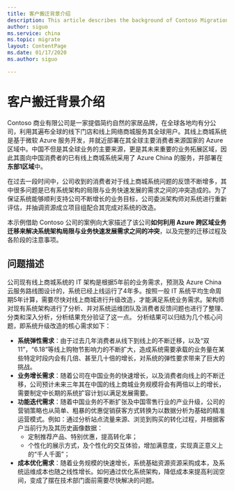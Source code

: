 ```yaml
---
title: 客户搬迁背景介绍
description: This article describes the background of Contoso Migration Program.
author: siguo
ms.service: china 
ms.topic: migrate
layout: ContentPage 
ms.date: 01/17/2020
ms.author: siguo

---
```


# 客户搬迁背景介绍

Contoso 商业有限公司是一家提倡简约自然的家居品牌，在全球各地均有分公司，利用其遍布全球的线下门店和线上网络商城服务其全球用户。其线上商城系统是基于微软 Azure 服务开发，并就近部署在其全球主要消费者来源国家的 Azure 区域中。中国不但是其全球业务的主要来源，更是其未来重要的业务拓展区域，因此其面向中国消费者的已有线上商城系统采用了 Azure China 的服务，并部署在**东部1区域**中。

在过去一段时间中，公司收到的消费者对于线上商城系统问题的反馈不断增多，其中很多问题是已有系统架构的局限与业务快速发展的需求之间的冲突造成的。为了保证系统能够顺利支持公司不断增长的业务目标，公司委派架构师对系统进行重新评估，并抽调资源成立项目组配合其完成对系统的改造。

本示例借助 Contoso 公司的案例向大家描述了该公司**如何利用 Azure 跨区域业务迁移来解决系统架构局限与业务快速发展需求之间的冲突**，以及完整的迁移过程及各阶段的注意事项。

## 问题描述

公司现有线上商城系统的 IT 架构是根据5年前的业务需求，预测及 Azure China 云服务路线图设计的，系统已经上线运行了4年多。按照一般 IT 系统平均生命周期5年计算，需要尽快对线上商城进行升级改造，才能满足系统业务需求。架构师对现有系统架构进行了分析、并对系统运维团队及消费者反馈问题也进行了整理、分类和深入分析，分析结果充分验证了这一点。
分析结果可以归结为几个核心问题，即系统升级改造的核心需求如下：

* **系统弹性需求**：由于过去几年消费者从线下到线上的不断迁移，以及“双11”，“6.18”等线上购物节影响力的不断扩大，造成系统需要承载的业务量在某些特定时段内会有几倍、甚至几十倍的增长，对系统的弹性要求带来了巨大的挑战。
* **业务增长需求**：随着公司在中国业务的快速增长，以及消费者向线上的不断迁移，公司预计未来三年其在中国的线上商城业务规模将会有两倍以上的增长，需要制定中长期的系统扩容计划以满足发展需要。
* **功能迭代需求**：随着中国业务的不断扩张及中国零售行业的产业升级，公司的营销策略也从简单、粗暴的优惠促销获客方式转换为以数据分析为基础的精准运营模式。例如：通过分析站点流量来源、浏览到购买的转化过程，并根据客户当前行为及其历史画像数据：
    * 定制推荐产品、特别优惠，提高转化率；
    * 个性化的展示方式，及个性化的交互体验，增加满意度，实现真正意义上的“千人千面”；
* **成本优化需求**：随着业务规模的快速增长，系统基础资源资源采购成本，及系统运维成本也随之线性增长。如何通过优化系统架构，降低成本来提高利润空间，变成了摆在技术部门面前需要尽快解决的问题。


